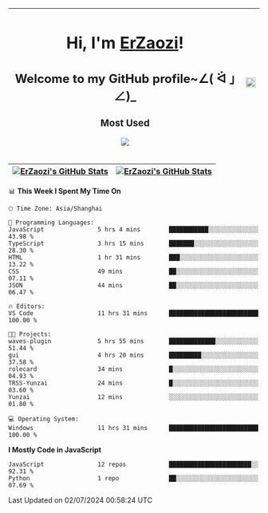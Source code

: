 |<h1>Hi, I'm <a href="https://github.com/erzaozi">ErZaozi</a>! </h1><h2>Welcome to my GitHub profile~∠( ᐛ 」∠)_</h2><p><h3>Most Used</h3><img src="https://skillicons.dev/icons?i=github,vscode,visualstudio,ubuntu,postman,pycharm,webstorm,git,docker"></p>|<img decoding="async" align=center src="https://cdn.jsdelivr.net/gh/erzaozi/erzaozi/image.gif" width="100%">|
| ----- | ----- |

| <a href="https://github.com/erzaozi"><img align="center" src="https://github-readme-stats.vercel.app/api/top-langs/?username=erzaozi&title_color=44cef6&text_color=4b5cc4&icon_color=2bbc8a&bg_color=white&langs_count=4&hide_border=true" alt="ErZaozi's GitHub Stats" /></a> | <a href="https://github.com/erzaozi"><img align="center" src="https://github-readme-stats.vercel.app/api?username=erzaozi&show_icons=true&line_height=27&count_private=true&title_color=44cef6&text_color=4b5cc4&icon_color=2bbc8a&bg_color=white&hide_border=true" alt="ErZaozi's GitHub Stats" /></a> |
| ----- | ----- |
<!--START_SECTION:waka-->
📊 **This Week I Spent My Time On** 

```text
🕑︎ Time Zone: Asia/Shanghai

💬 Programming Languages: 
JavaScript               5 hrs 4 mins        ███████████░░░░░░░░░░░░░░   43.98 % 
TypeScript               3 hrs 15 mins       ███████░░░░░░░░░░░░░░░░░░   28.30 % 
HTML                     1 hr 31 mins        ███░░░░░░░░░░░░░░░░░░░░░░   13.22 % 
CSS                      49 mins             ██░░░░░░░░░░░░░░░░░░░░░░░   07.11 % 
JSON                     44 mins             ██░░░░░░░░░░░░░░░░░░░░░░░   06.47 % 

🔥 Editors: 
VS Code                  11 hrs 31 mins      █████████████████████████   100.00 % 

🐱‍💻 Projects: 
waves-plugin             5 hrs 55 mins       █████████████░░░░░░░░░░░░   51.44 % 
gui                      4 hrs 20 mins       █████████░░░░░░░░░░░░░░░░   37.58 % 
rolecard                 34 mins             █░░░░░░░░░░░░░░░░░░░░░░░░   04.93 % 
TRSS-Yunzai              24 mins             █░░░░░░░░░░░░░░░░░░░░░░░░   03.60 % 
Yunzai                   12 mins             ░░░░░░░░░░░░░░░░░░░░░░░░░   01.80 % 

💻 Operating System: 
Windows                  11 hrs 31 mins      █████████████████████████   100.00 % 
```

**I Mostly Code in JavaScript** 

```text
JavaScript               12 repos            ███████████████████████░░   92.31 % 
Python                   1 repo              ██░░░░░░░░░░░░░░░░░░░░░░░   07.69 % 
```




 Last Updated on 02/07/2024 00:58:24 UTC
<!--END_SECTION:waka-->
